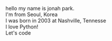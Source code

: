 hello my name is jonah park.  
I'm from Seoul, Korea  
I was born in 2003 at Nashville, Tennesse  
I love Python!  
Let's code  
